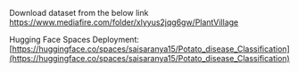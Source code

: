 Download dataset from the below link
https://www.mediafire.com/folder/xlyyus2jqg6gw/PlantVillage




Hugging Face Spaces Deployment:
[https://huggingface.co/spaces/saisaranya15/Potato_disease_Classification](https://huggingface.co/spaces/saisaranya15/Potato_disease_Classification)
